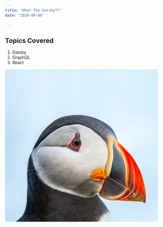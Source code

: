 ```yaml
---
title: "What the Gatsby?!"
date: "2020-09-06"

---
```


## Topics Covered

1. Gatsby
2. GraphQL
3. React

![Grass](./funny-bird.jpg)